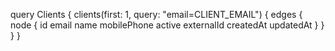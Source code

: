 query Clients {
  clients(first: 1, query: "email=CLIENT_EMAIL") {
    edges {
      node {
        id
        email
        name
        mobilePhone
        active
        externalId
        createdAt
        updatedAt
      }
    }
  }
}